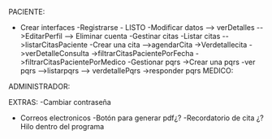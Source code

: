 PACIENTE:
- Crear interfaces
    -Registrarse - LISTO
    -Modificar datos --> verDetalles -->EditarPerfil --> Eliminar cuenta
    -Gestinar citas
        -Listar citas -->listarCitasPaciente
        -Crear una cita -->agendarCita
        ->Verdetallecita
        ->verDetalleConsulta
        ->filtrarCitasPacientePorFecha
        ->filtrarCitasPacientePorMedico
    -Gestionar pqrs
        ->Crear una pqrs
        -ver pqrs -->listarpqrs --> verdetallePqrs
        ->responder pqrs
MEDICO:

ADMINISTRADOR:

EXTRAS:
-Cambiar contraseña
- Correos electronicos
-Botón para generar pdf¿?
-Recordatorio de cita ¿? Hilo dentro del programa
